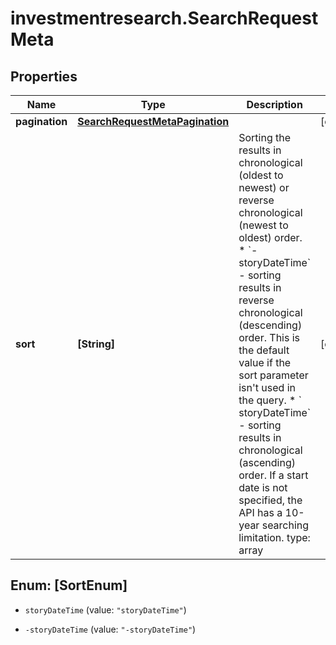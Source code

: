 # investmentresearch.SearchRequestMeta

## Properties

Name | Type | Description | Notes
------------ | ------------- | ------------- | -------------
**pagination** | [**SearchRequestMetaPagination**](SearchRequestMetaPagination.md) |  | [optional] 
**sort** | **[String]** | Sorting the results in chronological (oldest to newest) or reverse chronological (newest to oldest) order.    *  &#x60;-storyDateTime&#x60; - sorting results in reverse chronological (descending) order. This is the default value if     the sort parameter isn&#39;t used in the query.       *  &#x60; storyDateTime&#x60; - sorting results in chronological (ascending) order. If a start date is not specified, the    API has a 10-year searching limitation.        type: array  | [optional] 



## Enum: [SortEnum]


* `storyDateTime` (value: `"storyDateTime"`)

* `-storyDateTime` (value: `"-storyDateTime"`)




